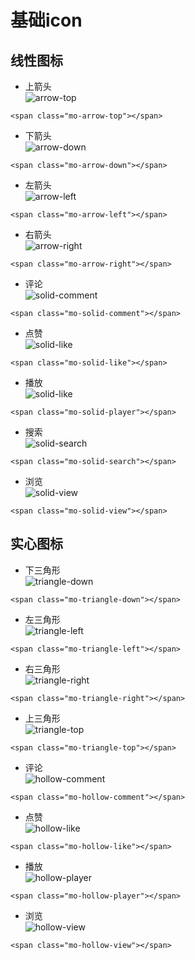 # 基础icon

## 线性图标
- 上箭头   
![arrow-top](https://game.gtimg.cn/images/tgideas/weweb/design/data/icon/svg/24px/top2_line_24px_2px.svg)  
```
<span class="mo-arrow-top"></span>
```

- 下箭头   
![arrow-down](https://game.gtimg.cn/images/tgideas/weweb/design/data/icon/svg/24px/bottom2_line_24px_2px.svg)  
```
<span class="mo-arrow-down"></span>
```

- 左箭头   
![arrow-left](https://game.gtimg.cn/images/tgideas/weweb/design/data/icon/svg/24px/left2_line_24px_2px.svg)  
```
<span class="mo-arrow-left"></span>
```

- 右箭头   
![arrow-right](https://game.gtimg.cn/images/tgideas/weweb/design/data/icon/svg/24px/right2_line_24px_2px.svg)  
```
<span class="mo-arrow-right"></span>
```

- 评论   
![solid-comment](https://game.gtimg.cn/images/tgideas/weweb/design/data/icon/svg/24px/comment_line_24px_2px.svg)  
```
<span class="mo-solid-comment"></span>
```

- 点赞   
![solid-like](https://game.gtimg.cn/images/tgideas/weweb/design/data/icon/svg/24px/like_line_24px_2px.svg)  
```
<span class="mo-solid-like"></span>
```

- 播放   
![solid-like](https://game.gtimg.cn/images/tgideas/weweb/design/data/icon/svg/24px/play_line_24px_2px.svg)  
```
<span class="mo-solid-player"></span>
```

- 搜索   
![solid-search](https://game.gtimg.cn/images/tgideas/weweb/design/data/icon/svg/32px/search_line_32px_2px.svg)  
```
<span class="mo-solid-search"></span>
```

- 浏览   
![solid-view](https://game.gtimg.cn/images/tgideas/weweb/design/data/icon/svg/24px/view_line_24px_2px.svg)  
```
<span class="mo-solid-view"></span>
```

## 实心图标

- 下三角形   
![triangle-down](https://game.gtimg.cn/images/tgideas/weweb/design/data/icon/svg/24px/bottom_solid_24px.svg)  
```
<span class="mo-triangle-down"></span>
```

- 左三角形   
![triangle-left](https://game.gtimg.cn/images/tgideas/weweb/design/data/icon/svg/24px/left_solid_24px.svg)  
```
<span class="mo-triangle-left"></span>
```

- 右三角形   
![triangle-right](https://game.gtimg.cn/images/tgideas/weweb/design/data/icon/svg/24px/right_solid_24px.svg)  
```
<span class="mo-triangle-right"></span>
```

- 上三角形   
![triangle-top](https://game.gtimg.cn/images/tgideas/weweb/design/data/icon/svg/24px/top_solid_24px.svg)  
```
<span class="mo-triangle-top"></span>
```

- 评论   
![hollow-comment](https://game.gtimg.cn/images/tgideas/weweb/design/data/icon/svg/24px/view_solid_24px.svg)  
```
<span class="mo-hollow-comment"></span>
```

- 点赞   
![hollow-like](https://game.gtimg.cn/images/tgideas/weweb/design/data/icon/svg/24px/liked_solid_24px.svg)  
```
<span class="mo-hollow-like"></span>
```

- 播放   
![hollow-player](https://game.gtimg.cn/images/tgideas/weweb/design/data/icon/svg/24px/play_solid_24px.svg)  
```
<span class="mo-hollow-player"></span>
```

- 浏览   
![hollow-view](https://game.gtimg.cn/images/tgideas/weweb/design/data/icon/svg/24px/view_solid_24px.svg)  
```
<span class="mo-hollow-view"></span>
```